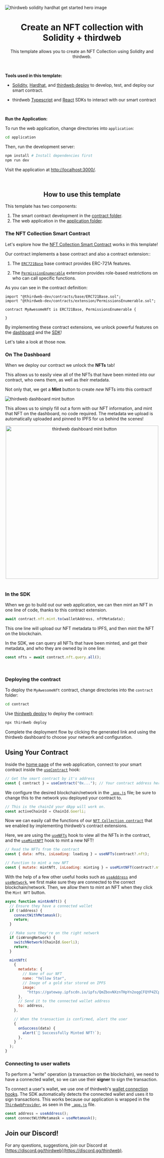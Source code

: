 <!-- Banner Image -->

![thirdweb solidity hardhat get started hero image](hero.png)

<h1 align='center'>Create an NFT collection with Solidity + thirdweb</h1>

<p align='center'>This template allows you to create an NFT Collection using Solidity and thirdweb.</p>

<br />

<b>Tools used in this template: </b>

- [Solidity](https://docs.soliditylang.org/en/v0.8.14/), [Hardhat](https://hardhat.org/), and [thirdweb deploy](https://portal.thirdhttps://github.com/thirdweb-example/hardhat-thirdweb-deploy-contract-extensions.gitweb.com/thirdweb-deploy) to develop, test, and deploy our smart contract.

- thirdweb [Typescript](https://portal.thirdweb.com/typescript) and [React](https://portal.thirdweb.com/react) SDKs to interact with our smart contract

<br />

<b>Run the Application:</b>

To run the web application, change directories into `application`:

```bash
cd application
```

Then, run the development server:

```bash
npm install # Install dependencies first
npm run dev
```

Visit the application at [http://localhost:3000/](http://localhost:3000/).

<br />

<h2 align='center'>How to use this template</h2>

This template has two components:

1. The smart contract development in the [contract folder](./contract).
2. The web application in the [application folder](./application).

<h3>The NFT Collection Smart Contract</h3>

Let's explore how the [NFT Collection Smart Contract](./contract/contracts/MyAwesomeNft.sol) works in this template!

Our contract implements a base contract and also a contract extension::

1. The [`ERC721Base`](https://portal.thirdweb.com/solidity-sdk/base-contracts/erc-721/erc721base) base contract provides ERC-721A features.

2. The [`PermissionEnumerable`](https://portal.thirdweb.com/solidity-sdk/contract-extensions/permissions#permissions-enumerable) extension provides role-based restrictions on who can call specific functions.

As you can see in the contract definition:

```solidity
import "@thirdweb-dev/contracts/base/ERC721Base.sol";
import "@thirdweb-dev/contracts/extension/PermissionsEnumerable.sol";

contract MyAwesomeNft is ERC721Base, PermissionsEnumerable {

}
```

By implementing these contract extensions, we unlock powerful features on the [dashboard](https://thirdweb.com/dashboard) and the [SDK](https://portal.thirdweb.com/building-web3-apps/setting-up-the-sdk)!

Let's take a look at those now.

### On The Dashboard

When we deploy our contract we unlock the **NFTs** tab!

This allows us to easily view all of the NFTs that have been minted into our contract, who owns them, as well as their metadata.

Not only that, we get a **Mint** button to create _new_ NFTs into this contract!

![thirdweb dashboard mint button](mint-button.png)

This allows us to simply fill out a form with our NFT information, and mint that NFT on the dashboard, no code required. The metadata we upload is automatically uploaded and pinned to IPFS for us behind the scenes!

<div align='center'>

<img alt='thirdweb dashboard mint button' src='./mint-nft-form.png' height='500'>

</div>

<br/>

### In the SDK

When we go to build out our web application, we can then mint an NFT in one line of code, thanks to this contract extension.

```jsx
await contract.nft.mint.to(walletAddress, nftMetadata);
```

This one line will upload our NFT metadata to IPFS, and then mint the NFT on the blockchain.

In the SDK, we can query all NFTs that have been minted, and get their metadata, and who they are owned by in one line:

```jsx
const nfts = await contract.nft.query.all();
```

<br/>

<h3>Deploying the contract</h3>

To deploy the `MyAwesomeNft` contract, change directories into the `contract` folder:

```bash
cd contract
```

Use [thirdweb deploy](https://portal.thirdweb.com/thirdweb-cli) to deploy the contract:

```bash
npx thirdweb deploy
```

Complete the deployment flow by clicking the generated link and using the thirdweb dashboard to choose your network and configuration.

## Using Your Contract

Inside the [home page](./application/pages/index.js) of the web application, connect to your smart contract inside the [`useContract`](https://portal.thirdweb.com/react/react.usecontract#usecontract-function) hook:

```jsx
// Get the smart contract by it's address
const { contract } = useContract("0x..."); // Your contract address here (from the thirdweb dashboard)
```

We configure the desired blockchain/network in the [`_app.js`](./application/pages/_app.js) file; be sure to change this to the network you deployed your contract to.

```jsx
// This is the chainId your dApp will work on.
const activeChainId = ChainId.Goerli;
```

Now we can easily call the functions of our [`NFT Collection contract`](./contract/contracts/MyAwesomeNft.sol) that we enabled by implementing thirdweb's contract extensions.

Here, we are using the [`useNFTs`](https://portal.thirdweb.com/react/react.usenfts) hook to view all the NFTs in the contract, and the [`useMintNFT`](https://portal.thirdweb.com/react/react.usemintnft) hook to mint a new NFT!

```jsx
// Read the NFTs from the contract
const { data: nfts, isLoading: loading } = useNFTs(contract?.nft);

// Function to mint a new NFT
const { mutate: mintNft, isLoading: minting } = useMintNFT(contract?.nft);
```

With the help of a few other useful hooks such as [`useAddress`](https://portal.thirdweb.com/react/react.useaddress) and [`useNetwork`](https://portal.thirdweb.com/react/react.usenetwork), we first make sure they are connected to the correct blockchain/network. Then, we allow them to mint an NFT when they click the `Mint NFT` button.

```jsx
async function mintAnNft() {
  // Ensure they have a connected wallet
  if (!address) {
    connectWithMetamask();
    return;
  }

  // Make sure they're on the right network
  if (isWrongNetwork) {
    switchNetwork(ChainId.Goerli);
    return;
  }

  mintNft(
    {
      metadata: {
        // Name of our NFT
        name: "Yellow Star",
        // Image of a gold star stored on IPFS
        image:
          "https://gateway.ipfscdn.io/ipfs/QmZbovNXznTHpYn2oqgCFQYP4ZCpKDquenv5rFCX8irseo/0.png",
      },
      // Send it to the connected wallet address
      to: address,
    },

    // When the transaction is confirmed, alert the user
    {
      onSuccess(data) {
        alert(`🚀 Successfully Minted NFT!`);
      },
    }
  );
}
```

### Connecting to user wallets

To perform a "write" operation (a transaction on the blockchain), we need to have a connected wallet, so we can use their **signer** to sign the transaction.

To connect a user's wallet, we use one of thirdweb's [wallet connection hooks](https://portal.thirdweb.com/react/category/wallet-connection). The SDK automatically detects the connected wallet and uses it to sign transactions. This works because our application is wrapped in the [`ThirdwebProvider`](https://portal.thirdweb.com/react/react.thirdwebprovider), as seen in the [`_app.js`](./application/pages/_app.js) file.

```jsx
const address = useAddress();
const connectWithMetamask = useMetamask();
```

## Join our Discord!

For any questions, suggestions, join our Discord at [https://discord.gg/thirdweb](https://discord.gg/thirdweb).
